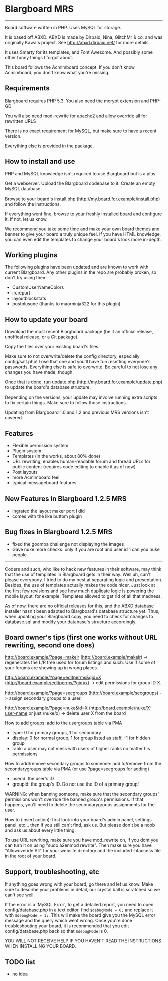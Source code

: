 # Blargboard MRS

-------------------------------------------------------------------------------

Board software written in PHP. Uses MySQL for storage.

It is based off ABXD. ABXD is made by Dirbaio, Nina, GlitchMr & co, and was originally
Kawa's project. See http://abxd.dirbaio.net/ for more details.

It uses Smarty for its templates, and Font Awesome. And possibly some other funny things 
I forgot about.

This board follows the Acmlmboard concept. If you don't know Acmlmboard, you don't know what you're missing.

## Requirements

Blargboard requires PHP 5.3. You also need the mcrypt extension and PHP-GD

You will also need mod-rewrite for apache2 and allow override all for rewritten URLS

There is no exact requirement for MySQL, but make sure to have a recent version.

Everything else is provided in the package.

## How to install and use

PHP and MySQL knowledge isn't required to use Blargboard but is a plus.

Get a webserver. Upload the Blargboard codebase to it. Create an empty MySQL database.

Browse to your board's install.php (http://my.board.for.example/install.php) and follow the instructions.

If everything went fine, browse to your freshly installed board and configure it. If not, let us know.

We recommend you take some time and make your own board themes and banner to give your board a truly unique feel.
If you have HTML knowledge, you can even edit the templates to change your board's look more in-depth.

## Working plugins

The following plugins have been updated and are known to work with current Blargboard. Any other plugins in the repo are probably broken, so don't try using them.

 * CustomUserNameColors
 * ircreport
 * layoutblockstats
 * postplusone (thanks to maorninja322 for this plugin)

## How to update your board

Download the most recent Blargboard package (be it an official release, unoffical release, or a Git package).

Copy the files over your existing board's files.

Make sure to not overwrite/delete the config directory, especially config/salt.php! Lose that one and you'll have fun resetting everyone's passwords.
Everything else is safe to overwrite. Be careful to not lose any changes you have made, though.

Once that is done, run update.php (http://my.board.for.example/update.php) to update the board's database structure.

Depending on the versions, your update may involve running extra scripts to fix certain things. Make sure to follow those instructions.


Updating from Blargboard 1.0 and 1.2 and previous MRS versions isn't covered.

## Features

 * Flexible permission system
 * Plugin system
 * Templates (in the works, about 80% done)
 * URL rewriting, enables human-readable forum and thread URLs for public content (requires code editing to enable it as of now)
 * Post layouts
 * more Acmlmboard feel
 * typical messageboard features
 
## New Features in Blargboard 1.2.5 MRS

 * ingrated the layout maker port I did
 * comes with the like buttom plugin
 
## Bug fixes in Blargboard 1.2.5 MRS
 
 * fixed the goomba challenge not displaying the images
 * Gave nuke more checks: only if you are root and user id 1 can you nuke people
-------------------------------------------------------------------------------

Coders and such, who like to hack new features in their software, may think that the use
of templates in Blargboard gets in their way. Well uh, can't please everybody. I tried to
do my best at separating logic and presentation. Besides, the use of templates actually
makes the code nicer. Just look at the first few revisions and see how much duplicate logic
is powering the mobile layout, for example. Templates allowed to get rid of all that madness.

As of now, there are no official releases for this, and the ABXD database installer hasn't
been adapted to Blargboard's database structure yet. Thus, when updating your Blargboard
copy, you need to check for changes to database.sql and modify your database's structure
accordingly.

## Board owner's tips (first one works without URL rewriting, second one does)

http://board.example/?page=makelr (http://board.example/makelr) -> regenerates the L/R tree used for forum listings and such.
Use if some of your forums are showing up in wrong places.

http://board.example/?page=editperms&gid=X (http://board.example/editperms/?gid=x) -> edit permissions for group ID X.

http://board.example/?page=secgroups (http://board.example/secgroups) -> assign secondary groups to a user.

http://board.example/?page=nuke&id=X (http://board.example/nuke/X-user-name or just /nuke/x) -> delete user X from the board


How to add groups: add to the usergroups table via PMA
 * type: 0 for primary groups, 1 for secondary
 * display: 0 for normal group, 1 for group listed as staff, -1 for hidden group
 * rank: a user may not mess with users of higher ranks no matter his permissions

 
How to add/remove secondary groups to someone: add to/remove from the secondarygroups table via PMA (or use ?page=secgroups for adding)
 * userid: the user's ID
 * groupid: the group's ID. Do not use the ID of a primary group!
 
WARNING: when banning someone, make sure that the secondary groups' permissions won't override the banned group's permissions. If that happens, you'll need to delete the secondarygroups assignments for the user.


How to (insert action): first look into your board's admin panel, settings panel, etc... then if you still can't find, ask us. But please don't be a noob and ask us about every little thing.

To use URL rewriting, make sure you have mod_rewrite on, if you dont you can turn it on using "sudo a2enmod rewrite". Then make sure you have "Allowoveride All" for your website directory and the included .htaccess file in the root of your board.

## Support, troubleshooting, etc

If anything goes wrong with your board, go there and let us know. Make sure to describe your problems in detail, our crystal ball is scratched so we can't see well.

If the error is a 'MySQL Error', to get a detailed report, you need to open config/database.php in a text editor, find `$debugMode = 0;` and replace it with `$debugMode = 1;`. 
This will make the board give you the MySQL error message and the query which went wrong. Once you're done troubleshooting your board, it is recommended that you edit config/database.php back so that `$debugMode` is 0.

YOU WILL NOT RECEIVE HELP IF YOU HAVEN'T READ THE INSTRUCTIONS WHEN INSTALLING YOUR BOARD.

## TODO list
 * no idea

